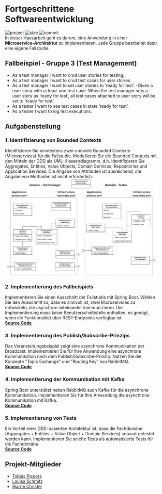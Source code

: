 # Fortgeschrittene Softwareentwicklung
![project](https://img.shields.io/badge/Modul-FSE-red)
![size](https://img.shields.io/github/repo-size/LouisaSchmitz/FSE-Gruppe3?logo=github)
![commit](https://img.shields.io/github/last-commit/LouisaSchmitz/FSE-Gruppe3?logo=git)  
In dieser Hausarbeit geht es darum, eine Anwendung in einer **Microservice-Architektur** zu implementieren. Jede Gruppe bearbeitet dazu eine eigene Fallstudie.

## Fallbeispiel - Gruppe 3 (Test Management)
- As a test manager I want to crud user stories for testing.
- As a test manager I want to crud test cases for user stories.
- As a test manager I want to set user stories to ‘ready for test’.
    -Given a user story with at least one test case. When the test manager sets a user story as ‘ready for test’, all test cases attached to user story will be set to ‘ready for test’.
- As a tester I want to see test cases in state ‘ready for test’.
- As a tester I want to log test executions.

## Aufgabenstellung

### 1. Identifizierung von Bounded Contexts
Identifizieren Sie mindestens zwei sinnvolle Bounded Contexts (Microservices) für die Fallstudie. Modellieren Sie die Bounded Contexts mit den Mitteln der DDD als UML-Klassendiagramm, d.h. identifizieren Sie Aggregates, Entities, Value Objects, Domain Services, Repositories und Application Services. Die Angabe von Attributen ist ausreichend, die Angabe von Methoden ist nicht erforderlich.  
![Bounded Context](/Tactical-Design.jpg)  

### 2. Implementierung des Fallbeispiels
Implementieren Sie einen Ausschnitt der Fallstudie mit Spring Boot. Wählen Sie den Ausschnitt so, dass es sinnvoll ist, zwei Microservices zu entwickeln, die asynchron miteinander kommunizieren. Die Implementierung muss keine Benutzerschnittstelle enthalten, es genügt, wenn die Funktionalität über REST-Endpoints verfügbar ist.  
**[Source Code](https://github.com/LouisaSchmitz/FSE-Gruppe3/releases/tag/aufgabe-2)**

### 3. Implementierung des Publish/Subscribe-Prinzips
Das Veranstaltungsbeispiel zeigt eine asynchrone Kommunikation per Broadcast. Implementieren Sie für Ihre Anwendung eine asynchrone Kommunikation nach dem Publish/Subscribe-Prinzip. Nutzen Sie die Konzepte "Topic Exchange" und "Routing Key" von RabbitMQ.  
**[Source Code](https://github.com/LouisaSchmitz/FSE-Gruppe3/releases/tag/aufgabe-3)**

### 4. Implementierung der Kommunikation mit Kafka
Spring Boot unterstützt neben RabbitMQ auch Kafka für die asynchrone Kommunikation. Implementieren Sie für Ihre Anwendung die asynchrone Kommunikation mit Kafka.  
**[Source Code](https://github.com/LouisaSchmitz/FSE-Gruppe3/releases/tag/aufgabe-4)**

### 5. Implementierung von Tests
Ein Vorteil einer DDD-basierten Architektur ist, dass die Fachdomäne (Aggregates + Entities + Value Object + Domain Services) separat getestet werden kann. Implementieren Sie solche Tests als automatisierte Tests für die Fachdomäne.  
**[Source Code](https://github.com/LouisaSchmitz/FSE-Gruppe3/releases/tag/aufgabe-5)**

## Projekt-Mitglieder
- [Tobias Piepers](https://github.com/TP1901)
- [Louisa Schmitz](https://github.com/LouisaSchmitz)
- [Bjarne Christel](https://github.com/B4ZZ3)
